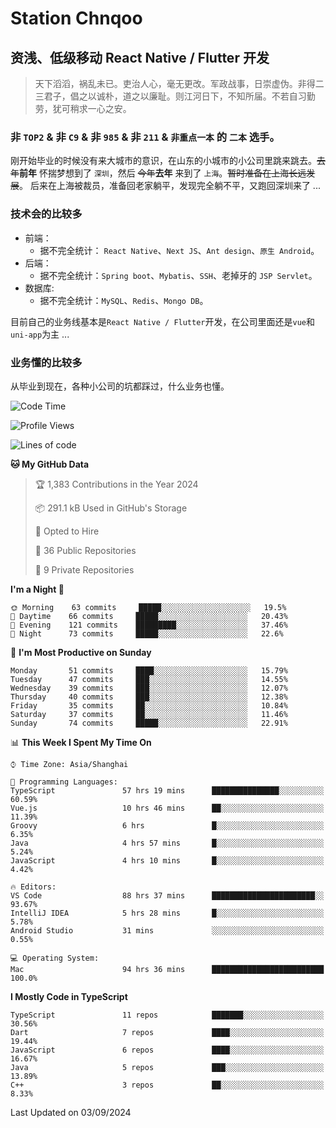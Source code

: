 # Station Chnqoo

## 资浅、低级移动 React Native / Flutter 开发

> 天下滔滔，祸乱未已。吏治人心，毫无更改。军政战事，日崇虚伪。非得二三君子，倡之以诚朴，道之以廉耻。则江河日下，不知所届。不若自习勤劳，犹可稍求一心之安。

### 非 `TOP2` & 非 `C9` & 非 `985` & 非 `211` & `非重点一本` 的 `二本` 选手。

刚开始毕业的时候没有来大城市的意识，在山东的小城市的小公司里跳来跳去。~~去年~~**前年** 怀揣梦想到了 `深圳`，然后 ~~今年~~**去年** 来到了 `上海`。~~暂时准备在上海长远发展~~。
后来在上海被裁员，准备回老家躺平，发现完全躺不平，又跑回深圳来了 ...

### 技术会的比较多

- 前端：
  - 据不完全统计： `React Native`、`Next JS`、`Ant design`、`原生 Android`。
- 后端：
  - 据不完全统计：`Spring boot`、`Mybatis`、`SSH`、老掉牙的 `JSP Servlet`。
- 数据库:
  - 据不完全统计：`MySQL`、`Redis`、`Mongo DB`。

目前自己的业务线基本是`React Native / Flutter`开发，在公司里面还是`vue`和`uni-app`为主 ...

### 业务懂的比较多

从毕业到现在，各种小公司的坑都踩过，什么业务也懂。

<!--START_SECTION:waka-->
![Code Time](http://img.shields.io/badge/Code%20Time-5%2C972%20hrs%2045%20mins-blue)

![Profile Views](http://img.shields.io/badge/Profile%20Views-1-blue)

![Lines of code](https://img.shields.io/badge/From%20Hello%20World%20I%27ve%20Written-325%20Thousand%20lines%20of%20code-blue)

**🐱 My GitHub Data** 

> 🏆 1,383 Contributions in the Year 2024
 > 
> 📦 291.1 kB Used in GitHub's Storage 
 > 
> 💼 Opted to Hire
 > 
> 📜 36 Public Repositories 
 > 
> 🔑 9 Private Repositories  
 > 
**I'm a Night 🦉** 

```text
🌞 Morning    63 commits     █████░░░░░░░░░░░░░░░░░░░░   19.5% 
🌆 Daytime    66 commits     █████░░░░░░░░░░░░░░░░░░░░   20.43% 
🌃 Evening    121 commits    █████████░░░░░░░░░░░░░░░░   37.46% 
🌙 Night      73 commits     █████░░░░░░░░░░░░░░░░░░░░   22.6%

```
📅 **I'm Most Productive on Sunday** 

```text
Monday       51 commits     ████░░░░░░░░░░░░░░░░░░░░░   15.79% 
Tuesday      47 commits     ███░░░░░░░░░░░░░░░░░░░░░░   14.55% 
Wednesday    39 commits     ███░░░░░░░░░░░░░░░░░░░░░░   12.07% 
Thursday     40 commits     ███░░░░░░░░░░░░░░░░░░░░░░   12.38% 
Friday       35 commits     ██░░░░░░░░░░░░░░░░░░░░░░░   10.84% 
Saturday     37 commits     ██░░░░░░░░░░░░░░░░░░░░░░░   11.46% 
Sunday       74 commits     █████░░░░░░░░░░░░░░░░░░░░   22.91%

```


📊 **This Week I Spent My Time On** 

```text
⌚︎ Time Zone: Asia/Shanghai

💬 Programming Languages: 
TypeScript               57 hrs 19 mins      ███████████████░░░░░░░░░░   60.59% 
Vue.js                   10 hrs 46 mins      ██░░░░░░░░░░░░░░░░░░░░░░░   11.39% 
Groovy                   6 hrs               █░░░░░░░░░░░░░░░░░░░░░░░░   6.35% 
Java                     4 hrs 57 mins       █░░░░░░░░░░░░░░░░░░░░░░░░   5.24% 
JavaScript               4 hrs 10 mins       █░░░░░░░░░░░░░░░░░░░░░░░░   4.42%

🔥 Editors: 
VS Code                  88 hrs 37 mins      ███████████████████████░░   93.67% 
IntelliJ IDEA            5 hrs 28 mins       █░░░░░░░░░░░░░░░░░░░░░░░░   5.78% 
Android Studio           31 mins             ░░░░░░░░░░░░░░░░░░░░░░░░░   0.55%

💻 Operating System: 
Mac                      94 hrs 36 mins      █████████████████████████   100.0%

```

**I Mostly Code in TypeScript** 

```text
TypeScript               11 repos            ███████░░░░░░░░░░░░░░░░░░   30.56% 
Dart                     7 repos             ████░░░░░░░░░░░░░░░░░░░░░   19.44% 
JavaScript               6 repos             ████░░░░░░░░░░░░░░░░░░░░░   16.67% 
Java                     5 repos             ███░░░░░░░░░░░░░░░░░░░░░░   13.89% 
C++                      3 repos             ██░░░░░░░░░░░░░░░░░░░░░░░   8.33%

```



 Last Updated on 03/09/2024
<!--END_SECTION:waka-->

<!---
ChenqiaoStation/ChenqiaoStation is a ✨ special ✨ repository because its `README.md` (this file) appears on your GitHub profile.
You can click the Preview link to take a look at your changes.
--->
